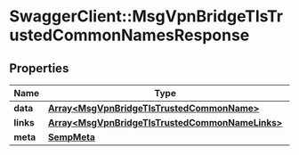 # SwaggerClient::MsgVpnBridgeTlsTrustedCommonNamesResponse

## Properties
Name | Type | Description | Notes
------------ | ------------- | ------------- | -------------
**data** | [**Array&lt;MsgVpnBridgeTlsTrustedCommonName&gt;**](MsgVpnBridgeTlsTrustedCommonName.md) |  | [optional] 
**links** | [**Array&lt;MsgVpnBridgeTlsTrustedCommonNameLinks&gt;**](MsgVpnBridgeTlsTrustedCommonNameLinks.md) |  | [optional] 
**meta** | [**SempMeta**](SempMeta.md) |  | 


